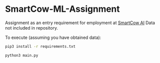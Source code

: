 # SmartCow-ML-Assignment

Assignment as an entry requirement for employment at [SmartCow AI](https://smartcow.ai/)
Data not included in repository.

To execute (assuming you have obtained data):

```bash
pip3 install -r requirements.txt
```

```bash
python3 main.py
```
